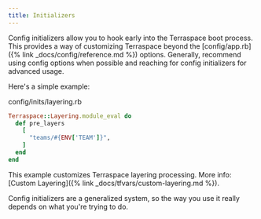 ```yaml
---
title: Initializers
---
```


Config initializers allow you to hook early into the Terraspace boot process.  This provides a way of customizing Terraspace beyond the [config/app.rb]({% link _docs/config/reference.md %}) options. Generally, recommend using config options when possible and reaching for config initializers for advanced usage.

Here's a simple example:

config/inits/layering.rb

```ruby
Terraspace::Layering.module_eval do
  def pre_layers
    [
      "teams/#{ENV['TEAM']}",
    ]
  end
end
```

This example customizes Terraspace layering processing. More info: [Custom Layering]({% link _docs/tfvars/custom-layering.md %}).

Config initializers are a generalized system, so the way you use it really depends on what you're trying to do.
